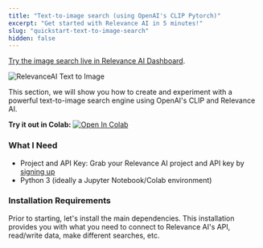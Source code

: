 ```yaml
---
title: "Text-to-image search (using OpenAI's CLIP Pytorch)"
excerpt: "Get started with Relevance AI in 5 minutes!"
slug: "quickstart-text-to-image-search"
hidden: false
---
```



[Try the image search live in Relevance AI Dashboard](https://cloud.relevance.ai/demo/search/image-to-text).


<img src="https://github.com/RelevanceAI/RelevanceAI-readme-docs/blob/main/RelevanceAI-ReadMe-docs/Getting_Started/Example_applications/_assets/RelevanceAI_text_to_image.gif?raw=true" 
     alt="RelevanceAI Text to Image"
     style="width: 100% vertical-align: middle"/> 


This section, we will show you how to create and experiment with a powerful text-to-image search engine using OpenAI's CLIP and Relevance AI. 


**Try it out in Colab:** [![Open In Colab](https://colab.research.google.com/_assets/colab-badge.svg)](https://githubtocolab.com/RelevanceAI/RelevanceAI-readme-docs/blob/main/RelevanceAI-ReadMe-docs/Getting_Started/Example_applications/_notebooks/Quickstart_Text_to_image_search_with_Relevance_AI.ipynb)


### What I Need
* Project and API Key: Grab your Relevance AI project and API key by [signing up](https://cloud.relevance.ai/ )
* Python 3 (ideally a Jupyter Notebook/Colab environment)


### Installation Requirements

Prior to starting, let's install the main dependencies. This installation provides you with what you need to connect to Relevance AI's API, read/write data, make different searches, etc.








